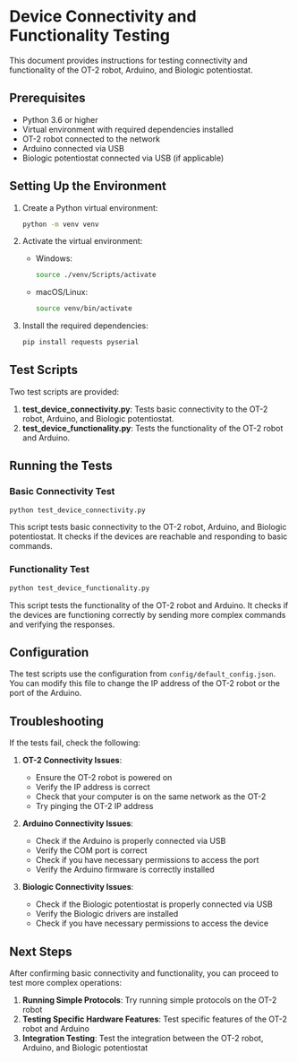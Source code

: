 # Device Connectivity and Functionality Testing

This document provides instructions for testing connectivity and functionality of the OT-2 robot, Arduino, and Biologic potentiostat.

## Prerequisites

- Python 3.6 or higher
- Virtual environment with required dependencies installed
- OT-2 robot connected to the network
- Arduino connected via USB
- Biologic potentiostat connected via USB (if applicable)

## Setting Up the Environment

1. Create a Python virtual environment:
   ```bash
   python -m venv venv
   ```

2. Activate the virtual environment:
   - Windows:
     ```bash
     source ./venv/Scripts/activate
     ```
   - macOS/Linux:
     ```bash
     source venv/bin/activate
     ```

3. Install the required dependencies:
   ```bash
   pip install requests pyserial
   ```

## Test Scripts

Two test scripts are provided:

1. **test_device_connectivity.py**: Tests basic connectivity to the OT-2 robot, Arduino, and Biologic potentiostat.
2. **test_device_functionality.py**: Tests the functionality of the OT-2 robot and Arduino.

## Running the Tests

### Basic Connectivity Test

```bash
python test_device_connectivity.py
```

This script tests basic connectivity to the OT-2 robot, Arduino, and Biologic potentiostat. It checks if the devices are reachable and responding to basic commands.

### Functionality Test

```bash
python test_device_functionality.py
```

This script tests the functionality of the OT-2 robot and Arduino. It checks if the devices are functioning correctly by sending more complex commands and verifying the responses.

## Configuration

The test scripts use the configuration from `config/default_config.json`. You can modify this file to change the IP address of the OT-2 robot or the port of the Arduino.

## Troubleshooting

If the tests fail, check the following:

1. **OT-2 Connectivity Issues**:
   - Ensure the OT-2 robot is powered on
   - Verify the IP address is correct
   - Check that your computer is on the same network as the OT-2
   - Try pinging the OT-2 IP address

2. **Arduino Connectivity Issues**:
   - Check if the Arduino is properly connected via USB
   - Verify the COM port is correct
   - Check if you have necessary permissions to access the port
   - Verify the Arduino firmware is correctly installed

3. **Biologic Connectivity Issues**:
   - Check if the Biologic potentiostat is properly connected via USB
   - Verify the Biologic drivers are installed
   - Check if you have necessary permissions to access the device

## Next Steps

After confirming basic connectivity and functionality, you can proceed to test more complex operations:

1. **Running Simple Protocols**: Try running simple protocols on the OT-2 robot
2. **Testing Specific Hardware Features**: Test specific features of the OT-2 robot and Arduino
3. **Integration Testing**: Test the integration between the OT-2 robot, Arduino, and Biologic potentiostat
